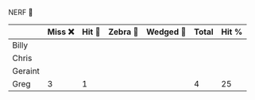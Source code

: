 
NERF 🔫

|         | Miss ❌ | Hit 🎯 | Zebra 🦄 | Wedged 🧀  |  Total	| Hit %	|
|---------|---------|--------|----------|-----------|-------|-------|
| Billy   |         |        |          |           |       |       |
| Chris   |         |        |          |           |       |       |
| Geraint |         |        |          |           |       |       |
| Greg    |    3    |   1    |          |           |   4    |    25   |

